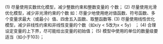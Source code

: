 (1) 尽量使用实数优化模型，减少整数约束和整数变量的 个数；
(2) 尽量使用光滑优化模型，减少非光滑约束的个数
如：尽量少地使用绝对值函数、符号函数、多个变量求最大（或最小）值、四舍五入函数、取整函数等.
(3) 尽量使用线性优化模型，减少非线性约束和非线性变量的个数（如x/y < 5改为x < 5y） ；
(4) 合理设定变量的上下界，尽可能给出变量的初始值；
(5) 模型中使用的单位的数量级要适当（如小于103）；